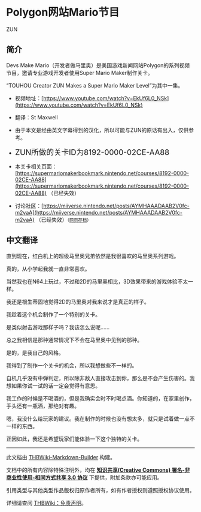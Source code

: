 # Polygon网站Mario节目

<!-- source html: G:\repos\THBWiki-Markdown-Builder\THBWikiMarkdown\Temp\main\c\ce\ns0%3APolygon%E7%BD%91%E7%AB%99Mario%E8%8A%82%E7%9B%AE.html -->

ZUN

## 简介
  
Devs Make Mario（开发者做马里奥）是美国游戏新闻网站Polygon的系列视频节目，邀请专业游戏开发者使用Super Mario Maker制作关卡。
  
  
“TOUHOU Creator ZUN Makes a Super Mario Maker Level”为其中一集。
  

- 视频地址：[https://www.youtube.com/watch?v=EkUf6L0_NSk](https://www.youtube.com/watch?v=EkUf6L0_NSk)
- 翻译：St Maxwell
- 由于本文是经由英文字幕得到的汉化，所以可能与ZUN的原话有出入，仅供参考。

- <big><big>ZUN所做的关卡ID为8192-0000-02CE-AA88</big></big>
- 本关卡相关页面：[https://supermariomakerbookmark.nintendo.net/courses/8192-0000-02CE-AA88](https://supermariomakerbookmark.nintendo.net/courses/8192-0000-02CE-AA88) （已经失效）
- 讨论社区：[https://miiverse.nintendo.net/posts/AYMHAAADAAB2V0fc-m2vaA](https://miiverse.nintendo.net/posts/AYMHAAADAAB2V0fc-m2vaA) （已经失效）<small>（[网页存档](http://web.archive.org/web/20171101070958/https://miiverse.nintendo.net/posts/AYMHAAADAAB2V0fc-m2vaA)）</small>

## 中文翻译
  
直到现在，红白机上的超级马里奥兄弟依然是我很喜欢的马里奥系列游戏。
  
  
真的，从小学起我就一直非常喜欢。
  
  
当然我也在N64上玩过，不过和2D的马里奥相比，3D效果带来的游戏体验不太一样。
  
  
我还是根生蒂固地觉得2D的马里奥对我来说才是真正的样子。
  
  
我趁着这个机会制作了一个特别的关卡。
  
  
是类似射击游戏那样子吗？我该怎么说呢……
  
  
总之我相信是那种通常情况下不会在马里奥中见到的那种。
  
  
是的，是我自己的风格。
  
  
我得到了制作一个关卡的机会，所以我想做些不一样的。
  
  
自机几乎没有中弹判定，所以除非敌人直接攻击到你，那么是不会产生伤害的。我想如果你试一试的话一定会觉得有意思。
  
  
我工作的时候是不喝酒的，但是我确实会时不时喝点酒。你知道的，在家里创作，手头还有一瓶酒，那绝对有趣。
  
  
嗯，我没什么给玩家的建议。我在制作的时候也没有想太多，就只是试着做一点不一样的东西。
  
  
正因如此，我还是希望玩家们能体验一下这个独特的关卡。
  





---

此文档由 [THBWiki-Markdown-Builder](https://github.com/Delsin-Yu/THBWiki-Markdown-Builder) 构建。

文档中的所有内容除特殊注明外，均在 [**知识共享(Creative Commons) 署名-非商业性使用-相同方式共享 3.0 协议**](https://creativecommons.org/licenses/by-sa/3.0/deed.zh-hans) 下提供，附加条款亦可能应用。

引用类型与其他类型作品版权归原作者所有，如有作者授权则遵照授权协议使用。

详细请查阅 [THBWiki：免责声明](https://thbwiki.cc/THBWiki:%E5%85%8D%E8%B4%A3%E5%A3%B0%E6%98%8E)。

